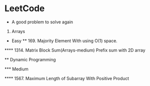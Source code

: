 # LeetCode

* A good problem to solve again

1. Arrays
  * Easy
  ** 169. Majority Element With using O(1) space.



**** 1314. Matrix Block Sum(Arrays-medium) Prefix sum with 2D array

** Dynamic Programming

*** Medium

**** 1567. Maximum Length of Subarray With Positive Product
